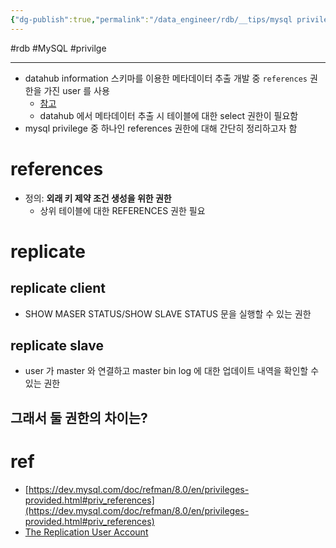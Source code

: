 ```yaml
---
{"dg-publish":true,"permalink":"/data_engineer/rdb/__tips/mysql privilege/","dgPassFrontmatter":true}
---
```



#rdb #MySQL #privilge

---

- datahub information 스키마를 이용한 메타데이터 추출 개발 중 `references` 권한을 가진 user 를 사용
	- [참고](https://tech.socarcorp.kr/data/2022/03/16/metdata-platform-02.html)
	- datahub 에서 메타데이터 추출 시 테이블에 대한 select 권한이 필요함
- mysql privilege 중 하나인 references 권한에 대해 간단히 정리하고자 함

# references
- 정의: **외래 키 제약 조건 생성을 위한 권한**
	- 상위 테이블에 대한 REFERENCES 권한 필요

# replicate
## replicate client
- SHOW MASER STATUS/SHOW SLAVE STATUS 문을 실행할 수 있는 권한

## replicate slave
- user 가 master 와 연결하고 master bin log 에 대한 업데이트 내역을 확인할 수 있는 권한

## 그래서 둘 권한의 차이는?


# ref
- [https://dev.mysql.com/doc/refman/8.0/en/privileges-provided.html#priv_references](https://dev.mysql.com/doc/refman/8.0/en/privileges-provided.html#priv_references)
- [The Replication User Account](https://www.oreilly.com/library/view/mysql-in-a/9780596514334/ch08s03.html)